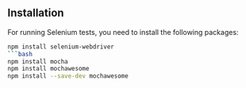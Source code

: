 ## Installation

For running Selenium tests, you need to install the following packages:

```bash
npm install selenium-webdriver
```bash
npm install mocha
npm install mochawesome
npm install --save-dev mochawesome
